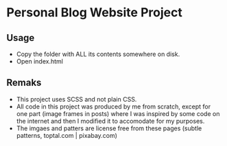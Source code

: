 # Personal Blog Website Project

## Usage
- Copy the folder with ALL its contents somewhere on disk.
- Open index.html

## Remaks
- This project uses SCSS and not plain CSS.
- All code in this project was produced by me from scratch, except for one part (image frames in posts) where I was inspired
by some code on the internet and then I modified it to accomodate for my purposes.
- The imgaes and patters are license free from these pages (subtle patterns, toptal.com | pixabay.com)